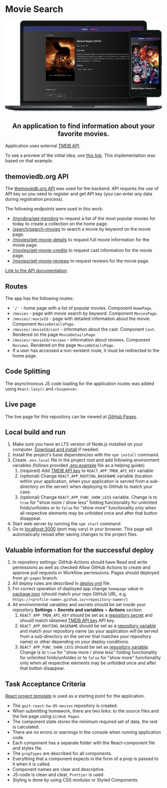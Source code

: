 <h1 align="left">Movie Search</h1>


<p align="center">
  <img src="./assets/application-example.png" width="600" title="Application interface" alt="application interface preview">
</p>

<h2 align="center">An application to find information about your favorite movies.</h2>

Application uses external [TMDB API](themoviedb.org).

To see a preview of the initial idea, use [this link](https://drive.google.com/file/d/1vR0hi3n1236Q5Bg4-se-8JVKD9UKSfId/view?usp=sharing). This implementation was based on that example.

## themoviedb.org API

The [themoviedb.org API](https://www.themoviedb.org/) was used for the backend. API requires the use of API key so you need to register and get API key (you can enter any data during registration process).

The following endpoints were used in this work:
* [/trending/get-trending](https://developers.themoviedb.org/3/trending/get-trending) to request a list of the most popular movies for today to create a collection on the home page.
* [/search/search-movies](https://developers.themoviedb.org/3/search/search-movies) to search a movie by keyword on the movie page.
* [/movies/get-movie-details](https://developers.themoviedb.org/3/movies/get-movie-details) to request full movie information for the movie page.
* [/movies/get-movie-credits](https://developers.themoviedb.org/3/movies/get-movie-credits) to request cast information for the movie page.
* [/movies/get-movie-reviews](https://developers.themoviedb.org/3/movies/get-movie-reviews) to request reviews for the movie page.

[Link to the API documentation](https://developers.themoviedb.org/3/getting-started/introduction).

## Routes

The app has the following routes: 
* `'/'` - home page with a list of popular movies. Component `HomePage`. 
* `/movies` - page with movie search by keyword. Component `MoviesPage`.
* `/movies/:movieId` - page with detailed information about the movie. Component `MovieDetailsPage`.
* `/movies/:movieId/cast` - information about the cast. Component `Cast`. Rendered on the page `MovieDetailsPage`.
* `/movies/:movieId/reviews` - information about reviews. Component `Reviews`. Rendered on the page `MovieDetailsPage`.
* If a user has accessed a non-existent route, it must be redirected to the home page.

## Code Splitting

The asynchronous JS code loading for the application routes was added using `React.lazy()` and `<Suspense>`.

## Live page

The live page for this repository can be viewed at [GitHub Pages](https://oleksandr-romashko.github.io/goit-react-hw-05-movies/).

## Local build and run

  1. Make sure you have an LTS version of Node.js installed on your computer. [Download and install](https://nodejs.org/en/) if needed.
  1. Install the project's base dependencies with the `npm install` command.
  1. Create `.env.local` file in the project root and add following environment variables (follows provided [.env.example](./.env.example) file as a helping guide): 
     1. (required) Add [TMDB API key](themoviedb.org) to `REACT_APP_TMDB_API_KEY` variable
     1. (optional) Change `REACT_APP_ROUTING_BASENAME` variable (location within your application, when your application is served from a sub-directory on the server) when deploying to GitHub to match your case.
     1. (optional) Change `REACT_APP_FUNC_SHOW_LESS` variable. Change is to `true` for "show more / show less" folding functionality for unlimited folds/unfoldes or to `false` for "show more" functionality only when all respective elements may be unfolded once and after that button disappear.
  1. Start web server by running the `npm start` command.
  1. Go to [localhost:3000](http://localhost:3000/) (port may vary) in your browser. This page will automatically reload after saving changes to the project files.

## Valuable information for the successful deploy

  1. In repository settings: GitHub Actions should have Read and write permissions as well as checked Allow GitHub Actions to create and approve pull requests in Workflow permissions. Pages should deployed from `gh-pages` branch.
  1. All deploy rules are described in [deploy.yml](.github/workflows/deploy.yml) file.
  1. For correct operation of deployed app change `homepage` value in [package.json](./package.json) (should match your repo GitHub URL, e.g. `https://<profile-name>.github.io/<repository-name>/`)
  1. All environmental variables and secrets should be set inside your repository **Settings** > **Secrets and variables** > **Actions** section:
     1. `REACT_APP_TMDB_API_KEY` should be set as a [repository secret](https://docs.github.com/en/actions/security-guides/using-secrets-in-github-actions) and should match obtained [TMDB API key](themoviedb.org) API key.
     1. `REACT_APP_ROUTING_BASENAME` should be set as a [repository variable](https://docs.github.com/en/actions/learn-github-actions/variables) and match your repository name (as your application will be served from a sub-directory on the server that matches your repository name) or other depending on your deploy conditions.
     1. `REACT_APP_FUNC_SHOW_LESS` should be set as [repository variable](https://docs.github.com/en/actions/learn-github-actions/variables). Change is to `true` for "show more / show less" folding functionality for unlimited folds/unfoldes or to `false` for "show more" functionality only when all respective elements may be unfolded once and after that button disappear.

## Task Acceptance Criteria

[React project template](https://github.com/goitacademy/react-homework-template/blob/main/README.en.md) is used as a starting point for the application.

* The `goit-react-hw-05-movies` repository is created.
* When submitting homework, there are two links: to the source files and the live page using `GitHub Pages`.
* The component state stores the minimum required set of data, the rest is calculated.
* There are no errors or warnings in the console when running application code.
* Each component has a separate folder with the React-component file and styles file.
* The `propTypes` are described for all components.
* Everything that a component expects in the form of a prop is passed to it when it is called.
* Component names are clear and descriptive.
* JS-code is clean and clear, `Prettier` is used
* Styling is done by using CSS modules or Styled Components.
